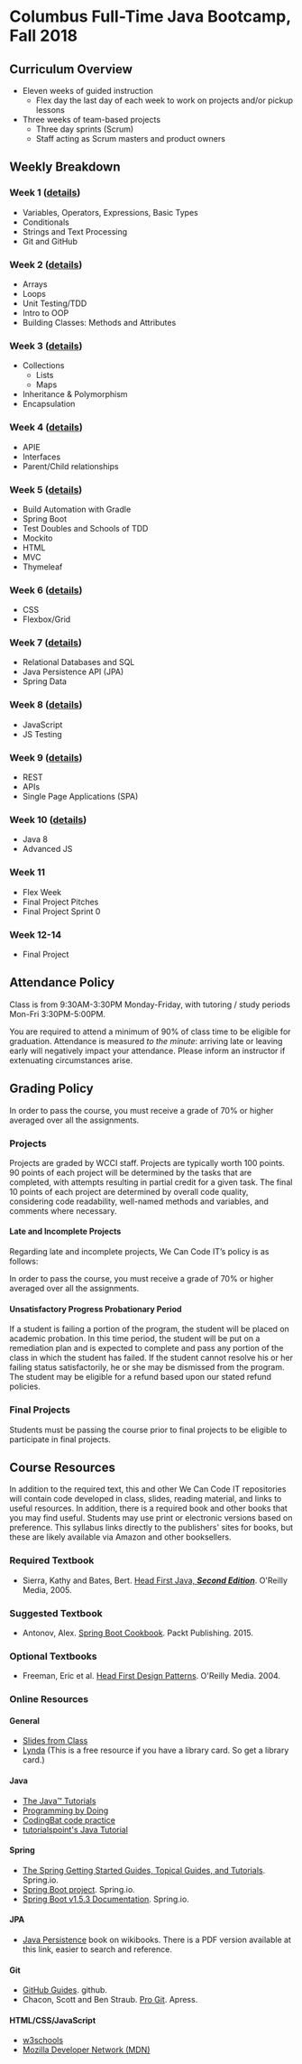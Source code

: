 # Columbus Full-Time Java Bootcamp, Fall 2018

## Curriculum Overview

-   Eleven weeks of guided instruction
    -   Flex day the last day of each week to work on projects and/or pickup lessons
-   Three weeks of team-based projects
    -   Three day sprints (Scrum)
    -   Staff acting as Scrum masters and product owners

## Weekly Breakdown

### Week 1 ([details](week-01.md))

-   Variables, Operators, Expressions, Basic Types
-   Conditionals
-   Strings and Text Processing
-   Git and GitHub

### Week 2 ([details](week-02.md))

-   Arrays
-   Loops
-   Unit Testing/TDD
-   Intro to OOP
-   Building Classes: Methods and Attributes

### Week 3 ([details](week-03.md))

-   Collections
    -   Lists
    -   Maps
-   Inheritance & Polymorphism
-   Encapsulation

### Week 4 ([details](week-04.md))

-   APIE
-   Interfaces
-   Parent/Child relationships

### Week 5 ([details](week-05.md))

-   Build Automation with Gradle
-   Spring Boot
-   Test Doubles and Schools of TDD
-   Mockito
-   HTML
-   MVC
-   Thymeleaf

### Week 6 ([details](week-06.md))

-   CSS
-   Flexbox/Grid

### Week 7 ([details](week-07.md))

-   Relational Databases and SQL
-   Java Persistence API (JPA)
-   Spring Data

### Week 8 ([details](week-08.md))

-   JavaScript
-   JS Testing

### Week 9 ([details](week-09.md))

-   REST
-   APIs
-   Single Page Applications (SPA)

### Week 10 ([details](week-10.md))

-   Java 8
-   Advanced JS

### Week 11

-   Flex Week
-   Final Project Pitches
-   Final Project Sprint 0

### Week 12-14

-   Final Project

## Attendance Policy

Class is from 9:30AM-3:30PM Monday-Friday, with tutoring / study periods Mon-Fri 3:30PM-5:00PM.

You are required to attend a minimum of 90% of class time to be eligible for graduation. Attendance is measured _to the minute_: arriving late or leaving early will negatively impact your attendance. Please inform an instructor if extenuating circumstances arise.

## Grading Policy

In order to pass the course, you must receive a grade of 70% or higher averaged over all the assignments.

### Projects

Projects are graded by WCCI staff. Projects are typically worth 100 points. 90 points of each project will be determined by the tasks that are completed, with attempts resulting in partial credit for a given task. The final 10 points of each project are determined by overall code quality, considering code readability, well-named methods and variables, and comments where necessary.

#### Late and Incomplete Projects

Regarding late and incomplete projects, We Can Code IT’s policy is as follows:

In order to pass the course, you must receive a grade of 70% or higher averaged over all the assignments.

#### Unsatisfactory Progress Probationary Period

If a student is failing a portion of the program, the student will be placed on academic probation. In this time period, the student will be put on a remediation plan and is expected to complete and pass any portion of the class in which the student has failed. If the student cannot resolve his or her failing status satisfactorily, he or she may be dismissed from the program. The student may be eligible for a refund based upon our stated refund policies.

### Final Projects

Students must be passing the course prior to final projects to be eligible to participate in final projects.

## Course Resources

In addition to the required text, this and other We Can Code IT repositories will contain code developed in class, slides, reading material, and links to useful resources. In addition, there is a required book and other books that you may find useful. Students may use print or electronic versions based on preference. This syllabus links directly to the publishers' sites for books, but these are likely available via Amazon and other booksellers.

### Required Textbook

-   Sierra, Kathy and Bates, Bert. [Head First Java, **_Second Edition_**](http://www.headfirstlabs.com/books/hfjava/). O'Reilly Media, 2005.

### Suggested Textbook

-   Antonov, Alex. [Spring Boot Cookbook](https://www.packtpub.com/application-development/spring-boot-cookbook). Packt Publishing. 2015.

### Optional Textbooks

-   Freeman, Eric et al. [Head First Design Patterns](http://www.headfirstlabs.com/books/hfdp/). O'Reilly Media. 2004.

### Online Resources

#### General

-   [Slides from Class](./slides.md)
-   [Lynda](https://www.lynda.com/) (This is a free resource if you have a library card. So get a library card.)

#### Java

-   [The Java™ Tutorials](https://docs.oracle.com/javase/tutorial/)
-   [Programming by Doing](https://programmingbydoing.com/)
-   [CodingBat code practice](http://codingbat.com/java)
-   [tutorialspoint's Java Tutorial](https://www.tutorialspoint.com/java/)

#### Spring

-   [The Spring Getting Started Guides, Topical Guides, and Tutorials](https://spring.io/guides). Spring.io.
-   [Spring Boot project](https://projects.spring.io/spring-boot/). Spring.io.
-   [Spring Boot v1.5.3 Documentation](http://docs.spring.io/spring-boot/docs/1.5.3.RELEASE/reference/htmlsingle/). Spring.io.

#### JPA

-   [Java Persistence](https://en.wikibooks.org/wiki/Java_Persistence) book on wikibooks. There is a PDF version available at this link, easier to search and reference.

#### Git

-   [GitHub Guides](https://guides.github.com/). github.
-   Chacon, Scott and Ben Straub. [Pro Git](https://git-scm.com/book/en/v2). Apress.

#### HTML/CSS/JavaScript

-   [w3schools](https://w3schools.com)
-   [Mozilla Developer Network (MDN)](https://developer.mozilla.org)
